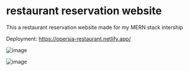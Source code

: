 # restaurant reservation website
 This a restaurant reservation website made for my MERN stack intership
 
Deployment: https://opersia-restaurant.netlify.app/

 ![image](https://github.com/typeerror101/restaurant-reseravation-website/assets/57269077/020acf5d-3651-4eb5-a23b-42049cd60456)

 ![image](https://github.com/typeerror101/restaurant-reseravation-website/assets/57269077/8d1491e8-c82e-4dfd-a2a9-1cf1583045b4)


